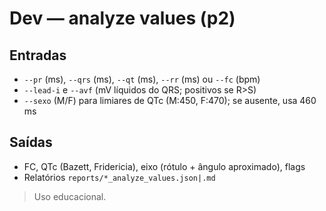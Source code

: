 # Dev — analyze values (p2)

## Entradas
- `--pr` (ms), `--qrs` (ms), `--qt` (ms), `--rr` (ms) ou `--fc` (bpm)
- `--lead-i` e `--avf` (mV líquidos do QRS; positivos se R>S)
- `--sexo` (M/F) para limiares de QTc (M:450, F:470); se ausente, usa 460 ms

## Saídas
- FC, QTc (Bazett, Fridericia), eixo (rótulo + ângulo aproximado), flags
- Relatórios `reports/*_analyze_values.json|.md`

> Uso educacional.

